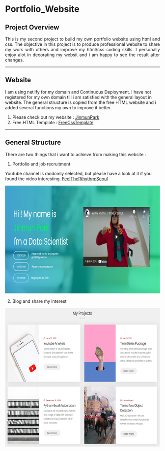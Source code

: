 # Portfolio_Website

## Project Overview
<p align="justify">This is my second project to build my own portfolio website using html and css. The objective in this project is to produce professional website to share my 
wors with others and improve my html/css coding skills. I personally enjoy alot in decorating my websit and i am happy to see the result after changes.</p>

***

## Website
I am using netlify for my domain and Continuous Deployment. I have not registered for my own domain till i am satisfied with the general layout in website.
The general structure is copied from the free HTML website and i added several functions my own to improve it better.

1. Please check out my website : [JinmunPark][netlify]
2. Free HTML Template : [FreeCssTemplate][freecss]

***

## General Structure

There are two things that i want to achieve from making this website : 
1. Portfolio and job recruitment

Youtube channel is randomly selected, but please have a look at it if you found the video interesting. [FeelTheRthythm:Seoul][youtube]

<img src="https://github.com/Jinmun-Park/html-website/blob/main/images/github_image_02.PNG" width="650" height="350">

2. Blog and share my interest

<img src="https://github.com/Jinmun-Park/html-website/blob/main/images/github_image_01.PNG" width="650" height="450">


[youtube]:https://www.youtube.com/watch?v=3P1CnWI62Ik
[netlify]:https://jinmunpark.netlify.app/
[freecss]:https://www.free-css.com/free-css-templates
